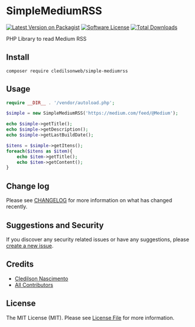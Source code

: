 # SimpleMediumRSS

[![Latest Version on Packagist][ico-version]][link-packagist]
[![Software License][ico-license]](LICENSE)
[![Total Downloads][ico-downloads]][link-downloads]

PHP Library to read Medium RSS

## Install

```
composer require cledilsonweb/simple-mediumrss
```

## Usage

``` php
require __DIR__ . '/vendor/autoload.php';

$simple = new SimpleMediumRSS('https://medium.com/feed/@Medium');

echo $simple->getTitle();
echo $simple->getDescription();
echo $simple->getLastBuildDate();

$itens = $simple->getItens();
foreach($itens as $item){
    echo $item->getTitle();
    echo $item->getContent();
}
```

## Change log

Please see [CHANGELOG](CHANGELOG.md) for more information on what has changed recently.

## Suggestions and Security

If you discover any security related issues or have any suggestions, please [create a new issue][new-issue].

## Credits

- [Cledilson Nascimento][link-author]
- [All Contributors][link-contributors]

## License

The MIT License (MIT). Please see [License File](LICENSE) for more information.

[ico-version]: https://img.shields.io/packagist/v/cledilsonweb/simple-mediumrss.svg?style=flat-square
[ico-license]: https://img.shields.io/badge/license-MIT-brightgreen.svg?style=flat-square
[ico-downloads]: https://img.shields.io/packagist/dt/cledilsonweb/simple-mediumrss.svg?style=flat-square

[link-packagist]: https://packagist.org/packages/cledilsonweb/simple-mediumrss
[link-downloads]: https://packagist.org/packages/cledilsonweb/simple-mediumrss
[link-author]: https://github.com/cledilsonweb
[link-contributors]: ../../contributors
[new-issue]: https://github.com/cledilsonweb/simple-mediumrss/issues/new
